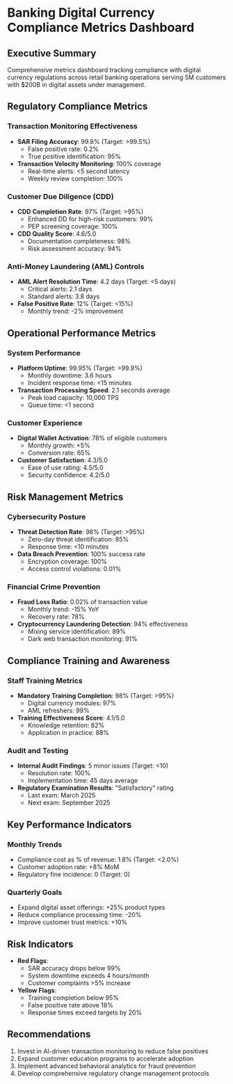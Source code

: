 # Banking Digital Currency Compliance Metrics Dashboard

## Executive Summary
Comprehensive metrics dashboard tracking compliance with digital currency regulations across retail banking operations serving 5M customers with $200B in digital assets under management.

## Regulatory Compliance Metrics

### Transaction Monitoring Effectiveness
- **SAR Filing Accuracy**: 99.8% (Target: >99.5%)
  - False positive rate: 0.2%
  - True positive identification: 95%
- **Transaction Velocity Monitoring**: 100% coverage
  - Real-time alerts: <5 second latency
  - Weekly review completion: 100%

### Customer Due Diligence (CDD)
- **CDD Completion Rate**: 97% (Target: >95%)
  - Enhanced DD for high-risk customers: 99%
  - PEP screening coverage: 100%
- **CDD Quality Score**: 4.6/5.0
  - Documentation completeness: 98%
  - Risk assessment accuracy: 94%

### Anti-Money Laundering (AML) Controls
- **AML Alert Resolution Time**: 4.2 days (Target: <5 days)
  - Critical alerts: 2.1 days
  - Standard alerts: 3.8 days
- **False Positive Rate**: 12% (Target: <15%)
  - Monthly trend: -2% improvement

## Operational Performance Metrics

### System Performance
- **Platform Uptime**: 99.95% (Target: >99.9%)
  - Monthly downtime: 3.6 hours
  - Incident response time: <15 minutes
- **Transaction Processing Speed**: 2.1 seconds average
  - Peak load capacity: 10,000 TPS
  - Queue time: <1 second

### Customer Experience
- **Digital Wallet Activation**: 78% of eligible customers
  - Monthly growth: +5%
  - Conversion rate: 65%
- **Customer Satisfaction**: 4.3/5.0
  - Ease of use rating: 4.5/5.0
  - Security confidence: 4.2/5.0

## Risk Management Metrics

### Cybersecurity Posture
- **Threat Detection Rate**: 98% (Target: >95%)
  - Zero-day threat identification: 85%
  - Response time: <10 minutes
- **Data Breach Prevention**: 100% success rate
  - Encryption coverage: 100%
  - Access control violations: 0.01%

### Financial Crime Prevention
- **Fraud Loss Ratio**: 0.02% of transaction value
  - Monthly trend: -15% YoY
  - Recovery rate: 78%
- **Cryptocurrency Laundering Detection**: 94% effectiveness
  - Mixing service identification: 89%
  - Dark web transaction monitoring: 91%

## Compliance Training and Awareness

### Staff Training Metrics
- **Mandatory Training Completion**: 98% (Target: >95%)
  - Digital currency modules: 97%
  - AML refreshers: 99%
- **Training Effectiveness Score**: 4.1/5.0
  - Knowledge retention: 82%
  - Application in practice: 88%

### Audit and Testing
- **Internal Audit Findings**: 5 minor issues (Target: <10)
  - Resolution rate: 100%
  - Implementation time: 45 days average
- **Regulatory Examination Results**: "Satisfactory" rating
  - Last exam: March 2025
  - Next exam: September 2025

## Key Performance Indicators

### Monthly Trends
- Compliance cost as % of revenue: 1.8% (Target: <2.0%)
- Customer adoption rate: +8% MoM
- Regulatory fine incidence: 0 (Target: 0)

### Quarterly Goals
- Expand digital asset offerings: +25% product types
- Reduce compliance processing time: -20%
- Improve customer trust metrics: +10%

## Risk Indicators
- **Red Flags**:
  - SAR accuracy drops below 99%
  - System downtime exceeds 4 hours/month
  - Customer complaints >5% increase
- **Yellow Flags**:
  - Training completion below 95%
  - False positive rate above 18%
  - Response times exceed targets by 20%

## Recommendations
1. Invest in AI-driven transaction monitoring to reduce false positives
2. Expand customer education programs to accelerate adoption
3. Implement advanced behavioral analytics for fraud prevention
4. Develop comprehensive regulatory change management protocols
